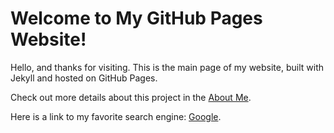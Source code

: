 # Welcome to My GitHub Pages Website!

Hello, and thanks for visiting. This is the main page of my website, built with Jekyll and hosted on GitHub Pages.

Check out more details about this project in the [About Me](aboutme.md).

Here is a link to my favorite search engine: [Google](https://www.google.com).
